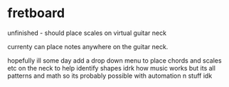 # fretboard
unfinished - should place scales on virtual guitar neck

currenty can place notes anywhere on the guitar neck.

hopefully ill some day add a drop down menu to place chords and scales etc on the neck to help identify shapes
idrk how music works but its all patterns and math so its probably possible with automation n stuff idk

